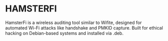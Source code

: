 # HAMSTERFI
HamsterFi is a wireless auditing tool similar to Wifite, designed for automated Wi-Fi attacks like handshake and PMKID capture. Built for ethical hacking on Debian-based systems and installed via .deb.
